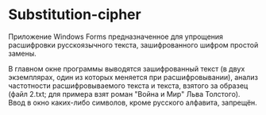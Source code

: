# Substitution-cipher
Приложение Windows Forms предназначенное для упрощения расшифровки русскоязычного текста, зашифрованного шифром простой замены.

В главном окне программы выводятся зашифрованный текст (в двух экземплярах, один из которых меняется при расшифровывании), анализ частотности расшифровываемого текста и текста, взятого за образец (файл 2.txt; для примера взят роман "Война и Мир" Льва Толстого). Ввод в окно каких-либо символов, кроме русского алфавита, запрещён.
